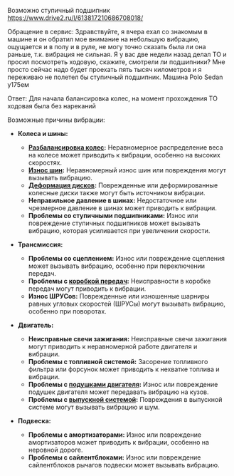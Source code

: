 Возможно ступичный подшипник
https://www.drive2.ru/l/613817210686708018/

Обращение в сервис:
Здравствуйте, я вчера ехал со знакомым в машине и он обратил мое внимание на небольшую вибрацию, ощущается и в полу и в руле, не могу точно сказать была ли она раньше, т.к. вибрация не сильная. Я у вас две недели назад делал ТО и просил посмотреть ходовую, скажите, смотрели ли подшипники? Мне просто сейчас надо будет проехать пять тысяч километров и я переживаю не полетел бы ступичный подшипник.
Машина Polo Sedan у175ем

Ответ:
Для начала балансировка колес, на момент прохождения ТО ходовая была без нареканий

Возможные причины вибрации:
- **Колеса и шины:**
    - **[Разбалансировка колес](https://www.google.com/search?num=10&newwindow=1&safe=strict&cs=1&sca_esv=0cad35c59d313fc9&sxsrf=AE3TifNd45w58TAJmYngyzHMDXa_Xm_aKw%3A1755550542557&q=%D0%A0%D0%B0%D0%B7%D0%B1%D0%B0%D0%BB%D0%B0%D0%BD%D1%81%D0%B8%D1%80%D0%BE%D0%B2%D0%BA%D0%B0+%D0%BA%D0%BE%D0%BB%D0%B5%D1%81&sa=X&ved=2ahUKEwjMptWzn5WPAxXcPxAIHahgJAYQxccNegQICxAB&mstk=AUtExfA7GtQlMDvxSpDailX8htCVZyaWrL8jNomQclSxo6dKoM_6vXEV2f6Bh1bbGH2w65c7-todAj1b9pEYGlEYnwBGRU21X-oSegTd59zs3N-B7y5jUhYd11ZakH5DdPBpiNjB5nvDoRHqz2fVu33C4zy6iZPsW2FQUpbw4fT3zFIGLmQ&csui=3):** Неравномерное распределение веса на колесе может приводить к вибрации, особенно на высоких скоростях. 
    - **[Износ шин](https://www.google.com/search?num=10&newwindow=1&safe=strict&cs=1&sca_esv=0cad35c59d313fc9&sxsrf=AE3TifNd45w58TAJmYngyzHMDXa_Xm_aKw%3A1755550542557&q=%D0%98%D0%B7%D0%BD%D0%BE%D1%81+%D1%88%D0%B8%D0%BD&sa=X&ved=2ahUKEwjMptWzn5WPAxXcPxAIHahgJAYQxccNegQIDBAB&mstk=AUtExfA7GtQlMDvxSpDailX8htCVZyaWrL8jNomQclSxo6dKoM_6vXEV2f6Bh1bbGH2w65c7-todAj1b9pEYGlEYnwBGRU21X-oSegTd59zs3N-B7y5jUhYd11ZakH5DdPBpiNjB5nvDoRHqz2fVu33C4zy6iZPsW2FQUpbw4fT3zFIGLmQ&csui=3):** Неравномерный износ шин или повреждения могут вызывать вибрацию. 
    - **[Деформация дисков](https://www.google.com/search?num=10&newwindow=1&safe=strict&cs=1&sca_esv=0cad35c59d313fc9&sxsrf=AE3TifNd45w58TAJmYngyzHMDXa_Xm_aKw%3A1755550542557&q=%D0%94%D0%B5%D1%84%D0%BE%D1%80%D0%BC%D0%B0%D1%86%D0%B8%D1%8F+%D0%B4%D0%B8%D1%81%D0%BA%D0%BE%D0%B2&sa=X&ved=2ahUKEwjMptWzn5WPAxXcPxAIHahgJAYQxccNegQIDhAB&mstk=AUtExfA7GtQlMDvxSpDailX8htCVZyaWrL8jNomQclSxo6dKoM_6vXEV2f6Bh1bbGH2w65c7-todAj1b9pEYGlEYnwBGRU21X-oSegTd59zs3N-B7y5jUhYd11ZakH5DdPBpiNjB5nvDoRHqz2fVu33C4zy6iZPsW2FQUpbw4fT3zFIGLmQ&csui=3):** Поврежденные или деформированные колесные диски также могут быть источником вибрации. 
    - **Неправильное давление в шинах:** Недостаточное или чрезмерное давление в шинах может приводить к вибрации. 
    - **Проблемы со ступичными подшипниками:** Износ или повреждение ступичных подшипников может вызывать вибрацию, которая усиливается при увеличении скорости. 
- **Трансмиссия:**
    - **Проблемы со сцеплением:** Износ или повреждение сцепления может вызывать вибрацию, особенно при переключении передач. 
    - **Проблемы с [коробкой передач](https://www.google.com/search?num=10&newwindow=1&safe=strict&cs=1&sca_esv=0cad35c59d313fc9&sxsrf=AE3TifNd45w58TAJmYngyzHMDXa_Xm_aKw%3A1755550542557&q=%D0%BA%D0%BE%D1%80%D0%BE%D0%B1%D0%BA%D0%BE%D0%B9+%D0%BF%D0%B5%D1%80%D0%B5%D0%B4%D0%B0%D1%87&sa=X&ved=2ahUKEwjMptWzn5WPAxXcPxAIHahgJAYQxccNegQILBAB&mstk=AUtExfA7GtQlMDvxSpDailX8htCVZyaWrL8jNomQclSxo6dKoM_6vXEV2f6Bh1bbGH2w65c7-todAj1b9pEYGlEYnwBGRU21X-oSegTd59zs3N-B7y5jUhYd11ZakH5DdPBpiNjB5nvDoRHqz2fVu33C4zy6iZPsW2FQUpbw4fT3zFIGLmQ&csui=3):** Неисправности в коробке передач могут приводить к вибрации. 
    - **Износ ШРУСов:** Поврежденные или изношенные шарниры равных угловых скоростей (ШРУСы) могут вызывать вибрацию, особенно при поворотах. 
- **Двигатель:**
    - **Неисправные свечи зажигания:** Неисправные свечи зажигания могут приводить к неравномерной работе двигателя и вибрации. 
    - **Проблемы с топливной системой:** Засорение топливного фильтра или форсунок может приводить к нехватке топлива и вибрации. 
    - **Проблемы с [подушками двигателя](https://www.google.com/search?num=10&newwindow=1&safe=strict&cs=1&sca_esv=0cad35c59d313fc9&sxsrf=AE3TifNd45w58TAJmYngyzHMDXa_Xm_aKw%3A1755550542557&q=%D0%BF%D0%BE%D0%B4%D1%83%D1%88%D0%BA%D0%B0%D0%BC%D0%B8+%D0%B4%D0%B2%D0%B8%D0%B3%D0%B0%D1%82%D0%B5%D0%BB%D1%8F&sa=X&ved=2ahUKEwjMptWzn5WPAxXcPxAIHahgJAYQxccNegQIExAB&mstk=AUtExfA7GtQlMDvxSpDailX8htCVZyaWrL8jNomQclSxo6dKoM_6vXEV2f6Bh1bbGH2w65c7-todAj1b9pEYGlEYnwBGRU21X-oSegTd59zs3N-B7y5jUhYd11ZakH5DdPBpiNjB5nvDoRHqz2fVu33C4zy6iZPsW2FQUpbw4fT3zFIGLmQ&csui=3):** Износ или повреждение подушек двигателя может передавать вибрацию на кузов. 
    - **Проблемы с [выпускной системой](https://www.google.com/search?num=10&newwindow=1&safe=strict&cs=1&sca_esv=0cad35c59d313fc9&sxsrf=AE3TifNd45w58TAJmYngyzHMDXa_Xm_aKw%3A1755550542557&q=%D0%B2%D1%8B%D0%BF%D1%83%D1%81%D0%BA%D0%BD%D0%BE%D0%B9+%D1%81%D0%B8%D1%81%D1%82%D0%B5%D0%BC%D0%BE%D0%B9&sa=X&ved=2ahUKEwjMptWzn5WPAxXcPxAIHahgJAYQxccNegQIKxAB&mstk=AUtExfA7GtQlMDvxSpDailX8htCVZyaWrL8jNomQclSxo6dKoM_6vXEV2f6Bh1bbGH2w65c7-todAj1b9pEYGlEYnwBGRU21X-oSegTd59zs3N-B7y5jUhYd11ZakH5DdPBpiNjB5nvDoRHqz2fVu33C4zy6iZPsW2FQUpbw4fT3zFIGLmQ&csui=3):** Повреждения в выпускной системе могут вызывать вибрацию и шум. 
- **Подвеска:**
    
    - **Проблемы с амортизаторами:** Износ или повреждение амортизаторов может приводить к вибрации, особенно на неровной дороге. 
    - **Проблемы с сайлентблоками:** Износ или повреждение сайлентблоков рычагов подвески может вызывать вибрацию.